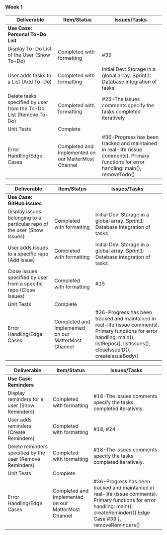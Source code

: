 ### Week 1

| Deliverable | Item/Status | Issues/Tasks |
| --- | --- | --- |
| **Use Case: Personal To-Do List** |  |   |
| Display To-Do List of the User (Show To-Do) | Completed with formatting | #39 |
| User adds tasks to a List (Add To-Do)| Completed with formatting | Initial Dev: Storage in a global array. Sprint1: Database integration of tasks |
| Delete tasks specified by user from the To-Do List (Remove To-Do) | Completed with formatting | #26-The issues comments specify the tasks completed iteratively|
| Unit Tests | Complete |  |
| Error Handling/Edge Cases | Completed and Implemented on our MatterMost Channel | #36-Progress has been tracked and maintained in real-life (issue comments). Primary functions for error handling: main(), removeTodo() |


| Deliverable | Item/Status | Issues/Tasks |
| --- | --- | --- |
| **Use Case: GitHub Issues** |  |   |
| Display issues belonging to a particular repo of the user (Show Issues) | Completed with formatting | Initial Dev: Storage in a global array. Sprint1: Database integration of tasks |
| User adds issues to a specific repo (Add Issue)| Completed with formatting | Initial Dev: Storage in a global array. Sprint1: Database integration of tasks |
| Close issues specified by user from a specific repo (Close Issues) | Completed with formatting | #15 |
| Unit Tests | Complete | |
| Error Handling/Edge Cases | Completed and Implemented on our MatterMost Channel | #36-Progress has been tracked and maintained in real-life (issue comments). Primary functions for error handling: main(), listRepos(), listIssues(), closeIssueID(), createIssueBody() |



| Deliverable | Item/Status | Issues/Tasks |
| --- | --- | --- |
| **Use Case: Reminders** |  |   |
| Display reminders for a user (Show Reminders) | Completed with formatting | #18-The issues comments specify the tasks completed iteratively. |
| User adds reminders (Create Reminders)| Completed with formatting | #18, #24 |
| Delete reminders specified by the user (Remove Reminders) | Completed with formatting | #18-The issues comments specify the tasks completed iteratively. |
| Unit Tests | Complete | |
| Error Handling/Edge Cases | Completed and Implemented on our MatterMost Channel | #36-Progress has been tracked and maintained in real-life (issue comments). Primary functions for error handling: main(), createReminder()[ Edge Case #39 ], removeReminders() |
